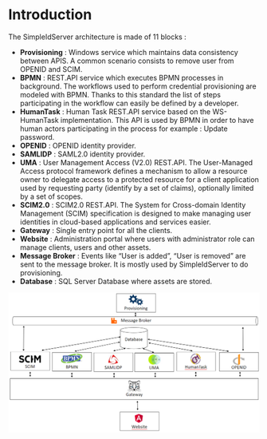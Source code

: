 # Introduction

The SimpleIdServer architecture is made of 11 blocks :

* **Provisioning** : Windows service which maintains data consistency between APIS. A common scenario consists to remove user from OPENID and SCIM. 
* **BPMN** : REST.API service which executes BPMN processes in background. The workflows used to perform credential provisioning are modeled with BPMN. Thanks to this standard the list of steps participating in the workflow can easily be defined by a developer. 
* **HumanTask** : Human Task REST.API service based on the WS-HumanTask implementation. This API is used by BPMN in order to have human actors participating in the process for example : Update password. 
* **OPENID** : OPENID identity provider.
* **SAMLIDP** : SAML2.0 identity provider.
* **UMA** : User Management Access (V2.0) REST.API. The User-Managed Access protocol framework defines a mechanism to allow a resource owner to delegate access to a protected resource for a client application used by requesting party (identify by a set of claims), optionally limited by a set of scopes. 
* **SCIM2.0** : SCIM2.0 REST.API. The System for Cross-domain Identity Management (SCIM) specification is designed to make managing user identities in cloud-based applications and services easier. 
* **Gateway** : Single entry point for all the clients. 
* **Website** : Administration portal where users with administrator role can manage clients, users and other assets.
* **Message Broker** : Events like “User is added”, “User is removed” are sent to the message broker. It is mostly used by SimpleIdServer to do provisioning.
* **Database** : SQL Server Database where assets are stored.

![Architecture](images/big-picture-1.png)